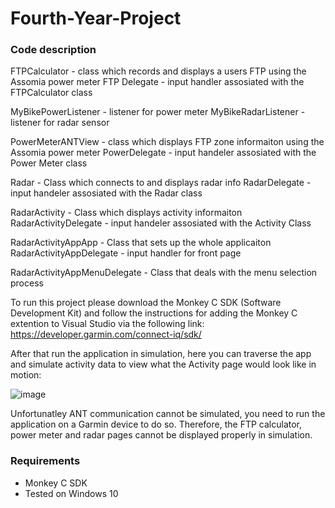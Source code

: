 # Fourth-Year-Project

### Code description

FTPCalculator - class which records and displays a users FTP using the Assomia power meter
FTP Delegate - input handler assosiated with the FTPCalculator class

MyBikePowerListener - listener for power meter
MyBikeRadarListener - listener for radar sensor

PowerMeterANTView - class which displays FTP zone informaiton using the Assomia power meter
PowerDelegate - input handeler assosiated with the Power Meter class

Radar - Class which connects to and displays radar info
RadarDelegate - input handeler assosiated with the Radar class

RadarActivity - Class which displays activity informaiton
RadarActivityDelegate - input handeler assosiated with the Activity Class

RadarActivityAppApp - Class that sets up the whole applicaiton
RadarActivityAppDelegate - input handler for front page

RadarActivityAppMenuDelegate - Class that deals with the menu selection process



To run this project please download the Monkey C SDK (Software Development Kit) and follow the instructions for adding the Monkey C extention to Visual Studio via the following link:
https://developer.garmin.com/connect-iq/sdk/

After that run the application in simulation, here you can traverse the app and simulate activity data to view what the Activity page would look like in motion:

![image](https://user-images.githubusercontent.com/59978449/160699946-55e6d65b-0278-464c-a6b1-d0931e6b80d4.png)

Unfortunatley ANT communication cannot be simulated, you need to run the application on a Garmin device to do so. Therefore, the FTP calculator, power meter and radar pages cannot be displayed properly in simulation.

### Requirements

* Monkey C SDK
* Tested on Windows 10
